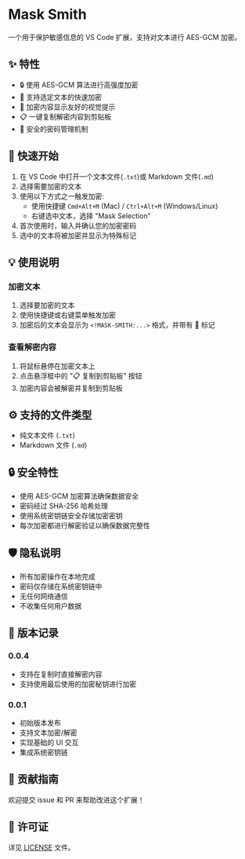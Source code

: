 # Mask Smith

一个用于保护敏感信息的 VS Code 扩展，支持对文本进行 AES-GCM 加密。

## ✨ 特性

- 🔒 使用 AES-GCM 算法进行高强度加密
- 🎯 支持选定文本的快速加密
- 👀 加密内容显示友好的视觉提示
- 📋 一键复制解密内容到剪贴板
- 🔑 安全的密码管理机制

## 🚀 快速开始

1. 在 VS Code 中打开一个文本文件(`.txt`)或 Markdown 文件(`.md`)
2. 选择需要加密的文本
3. 使用以下方式之一触发加密:
   - 使用快捷键 `Cmd+Alt+M` (Mac) / `Ctrl+Alt+M` (Windows/Linux)
   - 右键选中文本，选择 "Mask Selection"
4. 首次使用时，输入并确认您的加密密码
5. 选中的文本将被加密并显示为特殊标记

## 💡 使用说明

### 加密文本
1. 选择要加密的文本
2. 使用快捷键或右键菜单触发加密
3. 加密后的文本会显示为 `<!MASK-SMITH:...>` 格式，并带有 🔐 标记

### 查看解密内容
1. 将鼠标悬停在加密文本上
2. 点击悬浮框中的 "📋 复制到剪贴板" 按钮
3. 加密内容会被解密并复制到剪贴板

## ⚙️ 支持的文件类型

- 纯文本文件 (`.txt`)
- Markdown 文件 (`.md`)

## 🔒 安全特性

- 使用 AES-GCM 加密算法确保数据安全
- 密码经过 SHA-256 哈希处理
- 使用系统密钥链安全存储加密密钥
- 每次加密都进行解密验证以确保数据完整性

## 🛡️ 隐私说明

- 所有加密操作在本地完成
- 密码仅存储在系统密钥链中
- 无任何网络通信
- 不收集任何用户数据

## 📝 版本记录

### 0.0.4
- 支持在复制时直接解密内容
- 支持使用最后使用的加密秘钥进行加密

### 0.0.1
- 初始版本发布
- 支持文本加密/解密
- 实现基础的 UI 交互
- 集成系统密钥链

## 🤝 贡献指南

欢迎提交 issue 和 PR 来帮助改进这个扩展！

## 📄 许可证

详见 [LICENSE](LICENSE) 文件。